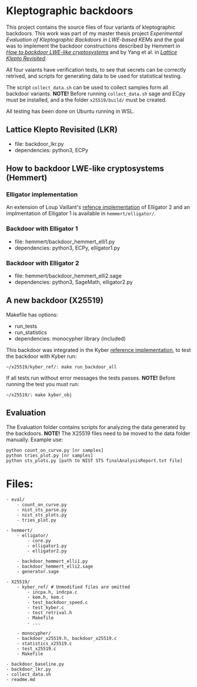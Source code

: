 # Kleptographic backdoors

This project contains the source files of four variants of kleptographic backdoors. This work was part of my master thesis project *Experimental Evaluation of Kleptographic Backdoors in LWE-based KEMs* and the goal was to implement the backdoor constructions described by Hemmert in [*How to backdoor LWE-like cryptosystems*](https://eprint.iacr.org/2022/1381) and by Yang et al. in [*Lattice Klepto Revisited*](https://dl.acm.org/doi/10.1145/3320269.3384768).

All four vaiants have verification tests, to see that secrets can be correctly retrived, and scripts for generating data to be used for statistical testing.

The script ``collect_data.sh`` can be used to collect samples form all backdoor variants. **NOTE!** Before running ``collect_data.sh`` sage and ECpy must be installed, and a the folder ``x25519/build/`` must be created.

All testing has been done on Ubuntu running in WSL.

## Lattice Klepto Revisited (LKR)

- file: backdoor_lkr.py
- dependencies: python3, ECPy

## How to backdoor LWE-like cryptosystems (Hemmert)

### Elligator implementation

An extension of Loup Vaillant's [refence implementation](https://elligator.org/src/) of Elligator 2 and an implmentation of Elligator 1 is available in ``hemmert/elligator/``.


### Backdoor with Elligator 1

- file: hemmert/backdoor_hemmert_elli1.py
- dependencies: python3, ECPy, elligator1.py


### Backdoor with Elligator 2

- file: hemmert/backdoor_hemmert_elli2.sage
- dependencies: python3, SageMath, elligator2.py


## A new backdoor (X25519)

Makefile has options:
- run_tests
- run_statistics
- dependencies: monocypher library (included)

This backdoor was integrated in the Kyber [reference implementation](https://github.com/pq-crystals/kyber), to test the backdoor with Kyber run:

    ~/x25519/kyber_ref/: make run_backdoor_all

If all tests run without error messages the tests passes. **NOTE!** Before running the test you must run:

    ~/x25519/: make kyber_obj

## Evaluation

The Evaluation folder contains scripts for analyzing the data generated by the backdoors. **NOTE!** The X25519 files need to be moved to the data folder manually.
Example use:

    python count_on_curve.py [nr samples]
    python tries_plot.py [nr samples]
    python sts_plots.py [path to NIST STS finalAnalysisReport.txt file]

# Files:
    - eval/
        - count_on_curve.py
        - nist_sts_parse.py
        - nist_sts_plots.py
        - tries_plot.py

    - hemmert/
        - elligator/
            - core.py
            - elligator1.py
            - elligator2.py

        - backdoor_hemmert_elli1.py
        - backdoor_hemmert_elli2.sage
        - generator.sage
    
    - X25519/    
        - kyber_ref/ # Unmodified files are omitted
            - incpa.h, indcpa.c
            - kem.h, kem.c
            - test_backdoor_speed.c
            - test_kyber.c
            - test_retrival.h
            - Makefile
            - ...
        
        - monocypher/
        - backdoor_x25519.h, backdoor_x25519.c
        - statistics_x25519.c
        - test_x25519.c
        - Makefile
    
    - backdoor_baseline.py
    - backdoor_lkr.py
    - collect_data.sh
    - readme.md

